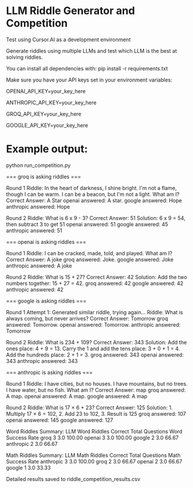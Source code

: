 # LLM Riddle Generator and Competition
Test using Cursor.AI as a development environment

Generate riddles using multiple LLMs and test which LLM is the best at solving riddles.

You can install all dependencies with:
      pip install -r requirements.txt

Make sure you have your API keys set in your environment variables:

OPENAI_API_KEY=your_key_here

ANTHROPIC_API_KEY=your_key_here

GROQ_API_KEY=your_key_here

GOOGLE_API_KEY=your_key_here


# Example output:

python run_competition.py

=== groq is asking riddles ===

Round 1
Riddle: In the heart of darkness, I shine bright. I'm not a flame, though I can be warm. I can be a beacon, but I'm not a light. What am I?
Correct Answer: A Star
openai answered: A star.
google answered: Hope
anthropic answered: Hope

Round 2
Riddle: What is 6 x 9 - 3?
Correct Answer: 51
Solution: 6 x 9 = 54, then subtract 3 to get 51
openai answered: 51
google answered: 45
anthropic answered: 51

=== openai is asking riddles ===

Round 1
Riddle: I can be cracked, made, told, and played. What am I?
Correct Answer: A joke
groq answered: Joke.
google answered: Joke
anthropic answered: A joke

Round 2
Riddle: What is 15 + 27?
Correct Answer: 42
Solution: Add the two numbers together: 15 + 27 = 42.
groq answered: 42
google answered: 42
anthropic answered: 42

=== google is asking riddles ===

Round 1
Attempt 1: Generated similar riddle, trying again...
Riddle: What is always coming, but never arrives?
Correct Answer: Tomorrow
groq answered: Tomorrow.
openai answered: Tomorrow.
anthropic answered: Tomorrow

Round 2
Riddle: What is 234 + 109?
Correct Answer: 343
Solution: Add the ones place: 4 + 9 = 13. Carry the 1 and add the tens place: 3 + 0 + 1 = 4. Add the hundreds place: 2 + 1 = 3.
groq answered: 343
openai answered: 343
anthropic answered: 343

=== anthropic is asking riddles ===

Round 1
Riddle: I have cities, but no houses. I have mountains, but no trees. I have water, but no fish. What am I?
Correct Answer: map
groq answered: A map.
openai answered: A map.
google answered: A map

Round 2
Riddle: What is 17 × 6 + 23?
Correct Answer: 125
Solution: 1. Multiply 17 × 6 = 102, 2. Add 23 to 102, 3. Result is 125
groq answered: 107
openai answered: 145
google answered: 127

Word Riddles Summary:
      LLM  Word Riddles Correct  Total Questions  Word Success Rate
     groq                     3              3.0             100.00
   openai                     3              3.0             100.00
   google                     2              3.0              66.67
anthropic                     2              3.0              66.67

Math Riddles Summary:
      LLM  Math Riddles Correct  Total Questions  Math Success Rate
anthropic                     3              3.0             100.00
     groq                     2              3.0              66.67
   openai                     2              3.0              66.67
   google                     1              3.0              33.33

Detailed results saved to riddle_competition_results.csv
